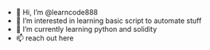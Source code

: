- 👋 Hi, I’m @learncode888
- 👀 I’m interested in learning basic script to automate stuff
- 🌱 I’m currently learning python and solidity
- 📫 reach out here

<!---
learncode888/learncode888 is a ✨ special ✨ repository because its `README.md` (this file) appears on your GitHub profile.
You can click the Preview link to take a look at your changes.
--->
